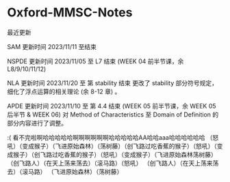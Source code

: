 # Oxford-MMSC-Notes

最近更新

SAM   更新时间 2023/11/11 至结束

NSPDE 更新时间 2023/11/05 至 L7 结束 (WEEK 04 前半节课，余 L8/9/10/11/12)

NLA 更新时间 2023/11/20 至 第 stability 结束 更改了 stability 部分符号规定，细化了浮点运算的相关理论 (余 8-12 章) 。

APDE 更新时间 2023/11/10 至 第 4.4 结束 (WEEK 05 前半节课，余 WEEK 05 后半节 & WEEK 06) 对 Method of Characteristics 至 Domain of Definition 的部分内容进行了调整。

:( 看不完啦啊哈哈哈哈哈啊啊啊啊啊啊哈哈哈哈哈AA哈哈aaa哈哈哈哈哈哈 （怒吼）（变成猴子）（飞进原始森林）（荡树藤）（创飞路过吃香蕉的猴子）（怒吼）（变成猴子）（创飞路过吃香蕉的猴子）（怒吼）（变成猴子）（飞进原始森林荡树藤）（创飞路人）（在天上荡来荡去）（滚马路）（怒吼） （创飞路人）（在天上荡来荡去）（滚马路） （飞进原始森林）（荡树藤）
